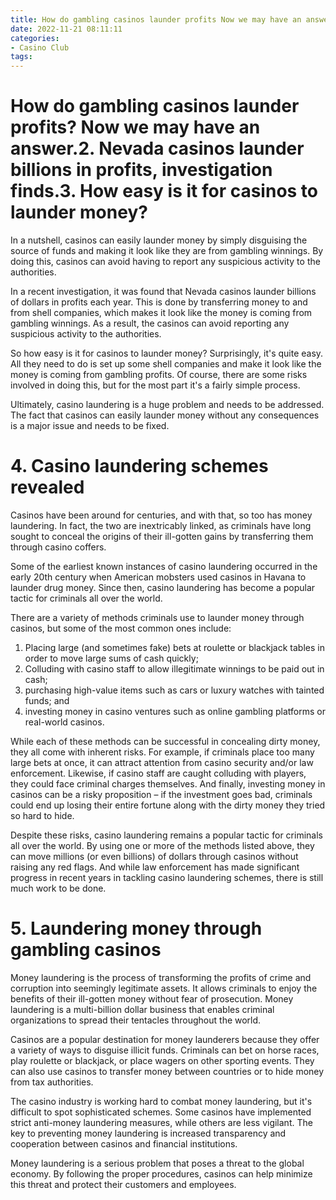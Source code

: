 ```yaml
---
title: How do gambling casinos launder profits Now we may have an answer.2. Nevada casinos launder billions in profits, investigation finds.3. How easy is it for casinos to launder money
date: 2022-11-21 08:11:11
categories:
- Casino Club
tags:
---
```



#  How do gambling casinos launder profits? Now we may have an answer.2. Nevada casinos launder billions in profits, investigation finds.3. How easy is it for casinos to launder money?

In a nutshell, casinos can easily launder money by simply disguising the source of funds and making it look like they are from gambling winnings. By doing this, casinos can avoid having to report any suspicious activity to the authorities.

In a recent investigation, it was found that Nevada casinos launder billions of dollars in profits each year. This is done by transferring money to and from shell companies, which makes it look like the money is coming from gambling winnings. As a result, the casinos can avoid reporting any suspicious activity to the authorities.

So how easy is it for casinos to launder money? Surprisingly, it's quite easy. All they need to do is set up some shell companies and make it look like the money is coming from gambling profits. Of course, there are some risks involved in doing this, but for the most part it's a fairly simple process.

Ultimately, casino laundering is a huge problem and needs to be addressed. The fact that casinos can easily launder money without any consequences is a major issue and needs to be fixed.

# 4. Casino laundering schemes revealed

Casinos have been around for centuries, and with that, so too has money laundering. In fact, the two are inextricably linked, as criminals have long sought to conceal the origins of their ill-gotten gains by transferring them through casino coffers.

Some of the earliest known instances of casino laundering occurred in the early 20th century when American mobsters used casinos in Havana to launder drug money. Since then, casino laundering has become a popular tactic for criminals all over the world.

There are a variety of methods criminals use to launder money through casinos, but some of the most common ones include:

1) Placing large (and sometimes fake) bets at roulette or blackjack tables in order to move large sums of cash quickly;
2) Colluding with casino staff to allow illegitimate winnings to be paid out in cash; 
3) purchasing high-value items such as cars or luxury watches with tainted funds; and
4) investing money in casino ventures such as online gambling platforms or real-world casinos.

While each of these methods can be successful in concealing dirty money, they all come with inherent risks. For example, if criminals place too many large bets at once, it can attract attention from casino security and/or law enforcement. Likewise, if casino staff are caught colluding with players, they could face criminal charges themselves. And finally, investing money in casinos can be a risky proposition – if the investment goes bad, criminals could end up losing their entire fortune along with the dirty money they tried so hard to hide.

Despite these risks, casino laundering remains a popular tactic for criminals all over the world. By using one or more of the methods listed above, they can move millions (or even billions) of dollars through casinos without raising any red flags. And while law enforcement has made significant progress in recent years in tackling casino laundering schemes, there is still much work to be done.

# 5. Laundering money through gambling casinos

Money laundering is the process of transforming the profits of crime and corruption into seemingly legitimate assets. It allows criminals to enjoy the benefits of their ill-gotten money without fear of prosecution. Money laundering is a multi-billion dollar business that enables criminal organizations to spread their tentacles throughout the world.

Casinos are a popular destination for money launderers because they offer a variety of ways to disguise illicit funds. Criminals can bet on horse races, play roulette or blackjack, or place wagers on other sporting events. They can also use casinos to transfer money between countries or to hide money from tax authorities.

The casino industry is working hard to combat money laundering, but it's difficult to spot sophisticated schemes. Some casinos have implemented strict anti-money laundering measures, while others are less vigilant. The key to preventing money laundering is increased transparency and cooperation between casinos and financial institutions.

Money laundering is a serious problem that poses a threat to the global economy. By following the proper procedures, casinos can help minimize this threat and protect their customers and employees.